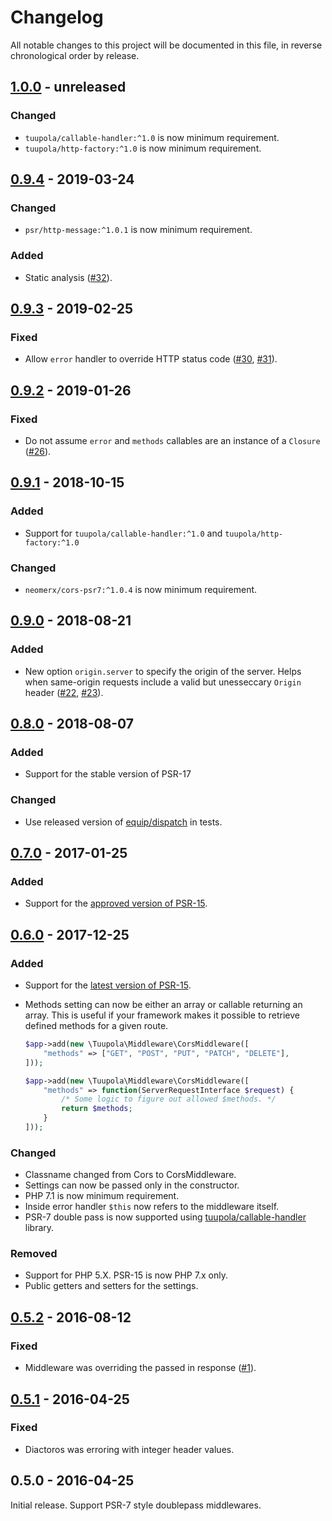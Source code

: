 # Changelog

All notable changes to this project will be documented in this file, in reverse chronological order by release.

## [1.0.0](https://github.com/tuupola/cors-middleware/compare/0.9.4...1.0.0) - unreleased
### Changed
- `tuupola/callable-handler:^1.0` is now minimum requirement.
- `tuupola/http-factory:^1.0` is now minimum requirement.

## [0.9.4](https://github.com/tuupola/cors-middleware/compare/0.9.3...0.9.4) - 2019-03-24
### Changed
- `psr/http-message:^1.0.1` is now minimum requirement.

### Added
- Static analysis ([#32](https://github.com/tuupola/cors-middleware/pull/32)).

## [0.9.3](https://github.com/tuupola/cors-middleware/compare/0.9.2...0.9.3) - 2019-02-25
### Fixed
- Allow `error` handler to override HTTP status code ([#30](https://github.com/tuupola/cors-middleware/issues/30), [#31](https://github.com/tuupola/cors-middleware/pull/31)).

## [0.9.2](https://github.com/tuupola/cors-middleware/compare/0.9.1...0.9.2) - 2019-01-26
### Fixed
- Do not assume `error` and `methods` callables are an instance of a `Closure` ([#26](https://github.com/tuupola/cors-middleware/issues/26)).

## [0.9.1](https://github.com/tuupola/cors-middleware/compare/0.9.0...0.9.1) - 2018-10-15
### Added
- Support for `tuupola/callable-handler:^1.0` and `tuupola/http-factory:^1.0`

### Changed
- `neomerx/cors-psr7:^1.0.4` is now minimum requirement.

## [0.9.0](https://github.com/tuupola/cors-middleware/compare/0.8.0...0.9.0) - 2018-08-21
### Added
- New option `origin.server` to specify the origin of the server. Helps when same-origin requests include a valid but unesseccary `Origin` header ([#22](https://github.com/tuupola/cors-middleware/pull/22), [#23](https://github.com/tuupola/cors-middleware/pull/23)).

## [0.8.0](https://github.com/tuupola/cors-middleware/compare/0.7.0...0.8.0) - 2018-08-07
### Added
- Support for the stable version of PSR-17

### Changed
- Use released version of [equip/dispatch](https://github.com/equip/dispatch) in tests.

## [0.7.0](https://github.com/tuupola/cors-middleware/compare/0.6.0...0.7.0) - 2017-01-25
### Added
- Support for the [approved version of PSR-15](https://github.com/php-fig/http-server-middleware).

## [0.6.0](https://github.com/tuupola/cors-middleware/compare/0.5.2...0.6.0) - 2017-12-25
### Added
- Support for the [latest version of PSR-15](https://github.com/http-interop/http-server-middleware).
- Methods setting can now be either an array or callable returning an array. This is useful if your framework makes it possible to retrieve defined methods for a given route.

    ```php
    $app->add(new \Tuupola\Middleware\CorsMiddleware([
        "methods" => ["GET", "POST", "PUT", "PATCH", "DELETE"],
    ]));
    ```
    ```php
    $app->add(new \Tuupola\Middleware\CorsMiddleware([
        "methods" => function(ServerRequestInterface $request) {
            /* Some logic to figure out allowed $methods. */
            return $methods;
        }
    ]));
    ```

### Changed
- Classname changed from Cors to CorsMiddleware.
- Settings can now be passed only in the constructor.
- PHP 7.1 is now minimum requirement.
- Inside error handler `$this` now refers to the middleware itself.
- PSR-7 double pass is now supported using [tuupola/callable-handler](https://github.com/tuupola/callable-handler) library.

### Removed
- Support for PHP 5.X. PSR-15 is now PHP 7.x only.
- Public getters and setters for the settings.

## [0.5.2](https://github.com/tuupola/cors-middleware/compare/0.5.1...0.5.2) - 2016-08-12

### Fixed
- Middleware was overriding the passed in response ([#1](https://github.com/tuupola/cors-middleware/issues/1)).

## [0.5.1](https://github.com/tuupola/cors-middleware/compare/0.5.0...0.5.1) - 2016-04-25
### Fixed
- Diactoros was erroring with integer header values.

## 0.5.0 - 2016-04-25
Initial release. Support PSR-7 style doublepass middlewares.
